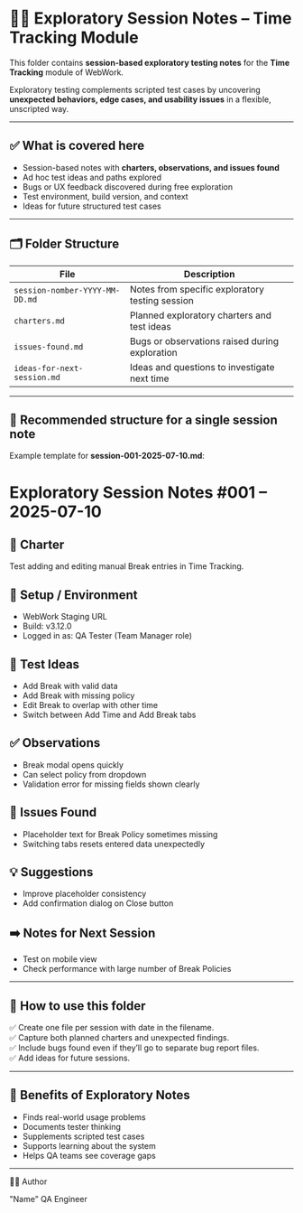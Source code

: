 # 🕵️‍♂️ Exploratory Session Notes – Time Tracking Module

This folder contains **session-based exploratory testing notes** for the **Time Tracking** module of WebWork.

Exploratory testing complements scripted test cases by uncovering **unexpected behaviors, edge cases, and usability issues** in a flexible, unscripted way.

---

## ✅ What is covered here

- Session-based notes with **charters, observations, and issues found**
- Ad hoc test ideas and paths explored
- Bugs or UX feedback discovered during free exploration
- Test environment, build version, and context
- Ideas for future structured test cases

---

## 🗂️ Folder Structure

| File                           | Description                                       |
|--------------------------------|---------------------------------------------------|
| `session-nomber-YYYY-MM-DD.md` | Notes from specific exploratory testing session   |
| `charters.md`                  | Planned exploratory charters and test ideas       |
| `issues-found.md`              | Bugs or observations raised during exploration    |
| `ideas-for-next-session.md`    | Ideas and questions to investigate next time      |

---

## 📌 Recommended structure for a single session note

Example template for **session-001-2025-07-10.md**:

# Exploratory Session Notes #001 – 2025-07-10

## 🎯 Charter
Test adding and editing manual Break entries in Time Tracking.

## 🧭 Setup / Environment
- WebWork Staging URL
- Build: v3.12.0
- Logged in as: QA Tester (Team Manager role)

## 🔎 Test Ideas
- Add Break with valid data
- Add Break with missing policy
- Edit Break to overlap with other time
- Switch between Add Time and Add Break tabs

## ✅ Observations
- Break modal opens quickly
- Can select policy from dropdown
- Validation error for missing fields shown clearly

## 🐞 Issues Found
- Placeholder text for Break Policy sometimes missing
- Switching tabs resets entered data unexpectedly

## 💡 Suggestions
- Improve placeholder consistency
- Add confirmation dialog on Close button

## ➡️ Notes for Next Session
- Test on mobile view
- Check performance with large number of Break Policies


---

## 🌟 How to use this folder

✅ Create one file per session with date in the filename.<br>
✅ Capture both planned charters and unexpected findings.<br>
✅ Include bugs found even if they’ll go to separate bug report files.<br>
✅ Add ideas for future sessions.

---

## 🧪 Benefits of Exploratory Notes

- Finds real-world usage problems
- Documents tester thinking
- Supplements scripted test cases
- Supports learning about the system
- Helps QA teams see coverage gaps

---

🧑‍💻 Author

"Name" QA Engineer